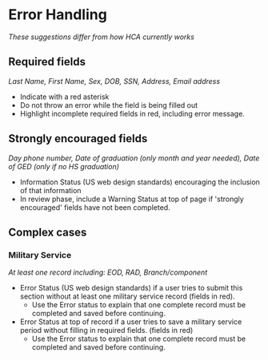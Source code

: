 # Error Handling
_These suggestions differ from how HCA currently works_

## Required fields
_Last Name, First Name, Sex, DOB, SSN, Address, Email address_

- Indicate with a red asterisk
- Do not throw an error while the field is being filled out
- Highlight incomplete required fields in red, including error message.


## Strongly encouraged fields
_Day phone number, Date of graduation (only month and year needed), Date of GED (only if no HS graduation)_

- Information Status (US web design standards) encouraging the inclusion of that information
- In review phase, include a Warning Status at top of page if 'strongly encouraged' fields have not been completed.


## Complex cases
### Military Service
_At least one record including: EOD, RAD, Branch/component_
- Error Status (US web design standards) if a user tries to submit this section without at least one military service record (fields in red).
  - Use the Error status to explain that one complete record must be completed and saved before continuing.
- Error Status at top of record if a user tries to save a military service period without filling in required fields. (fields in red)
  - Use the Error status to explain that one complete record must be completed and saved before continuing.
